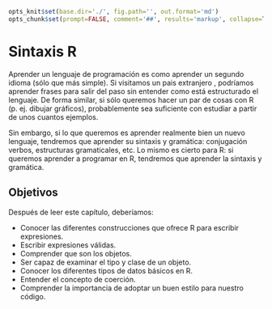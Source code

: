 
```r
opts_knit$set(base.dir='./', fig.path='', out.format='md')
opts_chunk$set(prompt=FALSE, comment='##', results='markup', collapse=TRUE)
```

# Sintaxis R

Aprender un lenguaje de programación es como aprender un segundo idioma (sólo
que más simple). Si visitamos un pais extranjero , podríamos aprender frases para
salir del paso sin entender como está estructurado el lenguaje. De forma similar,
si sólo queremos hacer un par de cosas con R (p. ej. dibujar gráficos), probablemente
sea suficiente con estudiar a partir de unos cuantos ejemplos.

Sin embargo, si lo que queremos es aprender realmente bien un nuevo lenguaje, tendremos
que aprender su sintaxis y gramática: conjugación verbos, estructuras gramaticales, etc.
Lo mismo es cierto para R: si queremos aprender a programar en R, tendremos que 
aprender la sintaxis y gramática.


## Objetivos

Después de leer este capítulo, deberíamos:

- Conocer las diferentes construcciones que ofrece R para escribir expresiones.
- Escribir expresiones válidas.
- Comprender que son los objetos.
- Ser capaz de examinar el tipo y clase de un objeto.
- Conocer los diferentes tipos de datos básicos en R.
- Entender el concepto de coerción.
- Comprender la importancia de adoptar un buen estilo para nuestro código.
